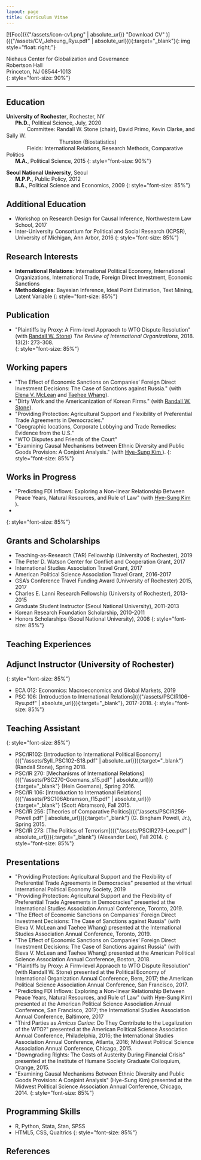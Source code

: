 ```yaml
---
layout: page
title: Curriculum Vitae
---
```


[![Foo]({{"/assets/icon-cv1.png" | absolute_url}} "Download CV" )]({{"/assets/CV_Jeheung_Ryu.pdf" | absolute_url}}){:target="_blank"}{: img style="float: right;"}

Niehaus Center for Globalization and Governance <br />
Robertson Hall <br />
Princeton, NJ 08544-1013 <br />
{: style="font-size: 90%"}

            

<hr>

## **Education** 

**University of Rochester**, Rochester, NY <br />
&nbsp;&nbsp;&nbsp;&nbsp;&nbsp;&nbsp;**Ph.D.**, Political Science,   July, 2020 <br />
&nbsp;&nbsp;&nbsp;&nbsp;&nbsp;&nbsp;&nbsp;&nbsp;&nbsp;&nbsp;&nbsp;&nbsp;&nbsp;&nbsp;Committee: Randall W. Stone (chair), David Primo, Kevin Clarke, and Sally W.<br />  &nbsp;&nbsp;&nbsp;&nbsp;&nbsp;&nbsp;&nbsp;&nbsp;&nbsp;&nbsp;&nbsp;&nbsp;&nbsp;&nbsp;&nbsp;&nbsp;&nbsp;&nbsp;&nbsp;&nbsp;&nbsp;&nbsp;&nbsp;&nbsp;&nbsp;&nbsp;&nbsp;&nbsp;&nbsp;&nbsp;&nbsp;&nbsp;&nbsp;&nbsp;&nbsp; Thurston (Biostatistics) <br />
&nbsp;&nbsp;&nbsp;&nbsp;&nbsp;&nbsp;&nbsp;&nbsp;&nbsp;&nbsp;&nbsp;&nbsp;&nbsp;&nbsp;Fields: International Relations, Research Methods, Comparative Politics  <br />
&nbsp;&nbsp;&nbsp;&nbsp;&nbsp;&nbsp;**M.A.**, Political Science, 2015
{: style="font-size: 90%"}

**Seoul National University**, Seoul <br />
&nbsp;&nbsp;&nbsp;&nbsp;&nbsp;&nbsp;**M.P.P.**, Public Policy, 2012<br />
&nbsp;&nbsp;&nbsp;&nbsp;&nbsp;&nbsp;**B.A.**, Political Science and Economics, 2009
{: style="font-size: 85%"}

## **Additional Education** 

- Workshop on Research Design for Causal Inference, Northwestern Law School, 2017 <br />
- Inter-University Consortium for Political and Social Research (ICPSR), University of Michigan, Ann Arbor, 2016
{: style="font-size: 85%"}

## **Research Interests** 
- **International Relations**: International Political Economy, International Organizations, International Trade, Foreign Direct Investment, Economic Sanctions <br />
- **Methodologies**: Bayesian Inference, Ideal Point Estimation, Text Mining, Latent Variable
{: style="font-size: 85%"}

## **Publication** 
- "Plaintiffs by Proxy: A Firm-level Appraoch to WTO Dispute Resolution" (with <a href="http://www.sas.rochester.edu/psc/stone/index.html" target="_blank">Randall W. Stone</a>) *The Review of International Organizations*, 2018. 13(2): 273-308. <br />
{: style="font-size: 85%"}

## **Working papers**

- "The Effect of Economic Sanctions on Companies’ Foreign Direct Investment Decisions: The Case of Sanctions against Russia." (with <a href="https://elenamclean.weebly.com/" target="_blank">Elena V. McLean</a> and <a href="https://yonsei.academia.edu/TaeheeWhang" target="_blank">Taehee Whang</a>).
- "Dirty Work and the Americanization of Korean Firms." (with <a href="http://www.sas.rochester.edu/psc/stone/index.html" target="_blank">Randall W. Stone</a>).
- "Providing Protection: Agricultural Support and Flexibility of Preferential Trade Agreements in Democracies."
- "Geographic locations, Corporate Lobbying and Trade Remedies: Evidence from the U.S."
- "WTO Disputes and Friends of the Court"
- "Examining Causal Mechanisms between Ethnic Diversity and Public Goods Provision: A Conjoint Analysis." (with <a href="http://www.hyesungkim.org/" target="_blank">Hye-Sung Kim </a>).
{: style="font-size: 85%"}

## **Works in Progress**

- "Predicting FDI Inflows: Exploring a Non-linear Relationship Between Peace Years, Natural Resources, and Rule of Law" (with <a href="http://www.hyesungkim.org/" target="_blank">Hye-Sung Kim </a>).
- 
{: style="font-size: 85%"}

## **Grants and Scholarships** 
- Teaching-as-Research (TAR) Fellowship (University of Rochester), 2019
- The Peter D. Watson Center for Conflict and Cooperation Grant, 2017
- International Studies Association Travel Grant, 2017
- American Political Science Association Travel Grant, 2016-2017
- GSA’s Conference Travel Funding Award (University of Rochester) 2015, 2017
- Charles E. Lanni Research Fellowship (University of Rochester), 2013-2015
- Graduate Student Instructor (Seoul National University), 2011-2013
- Korean Research Foundation Scholarship, 2010-2011
- Honors Scholarships (Seoul National University), 2008
{: style="font-size: 85%"}

## **Teaching Experiences** 

## Adjunct Instructor (University of Rochester)
{: style="font-size: 85%"}

- ECA 012: Economics: Macroeconomics and Global Markets, 2019
- PSC 106: [Introduction to International Relations]({{"/assets/PSCIR106-Ryu.pdf" | absolute_url}}){:target="_blank"}, 2017-2018.
{: style="font-size: 85%"}

## Teaching Assistant
{: style="font-size: 85%"}

- PSC/IR102: [Introduction to International Political Economy]({{"/assets/Syll_PSC102-S18.pdf" | absolute_url}}){:target="_blank"} (Randall Stone), Spring 2018.
- PSC/IR 270: [Mechanisms of International Relations]({{"/assets/PSC270-Goemans_s15.pdf" | absolute_url}}){:target="_blank"} (Hein Goemans), Spring 2016.
- PSC/IR 106: [Introduction to International Relations]({{"/assets/PSC106Abramson_f15.pdf" | absolute_url}}){:target="_blank"} (Scott Abramson), Fall 2015.
- PSC/IR 256: [Theories of Comparative Politics]({{"/assets/PSCIR256-Powell.pdf" | absolute_url}}){:target="_blank"} (G. Bingham Powell, Jr.), Spring 2015.
- PSC/IR 273: [The Politics of Terrorism]({{"/assets/PSCIR273-Lee.pdf" | absolute_url}}){:target="_blank"} (Alexander Lee), Fall 2014.
{: style="font-size: 85%"}

## **Presentations** 
- "Providing Protection: Agricultural Support and the Flexibility of Preferential Trade Agreements in Democracies" presented at the virtual International Political Economy Society, 2019
- "Providing Protection: Agricultural Support and the Flexibility of Preferential Trade Agreements in Democracies" presented at the International Studies Association Annual Conference, Toronto, 2019.
- "The Effect of Economic Sanctions on Companies’ Foreign Direct Investment Decisions: The Case of Sanctions against Russia" (with Eleva V. McLean and Taehee Whang) presented at the International Studies Association Annual Conference, Toronto, 2019.
- "The Effect of Economic Sanctions on Companies’ Foreign Direct Investment Decisions: The Case of Sanctions against Russia" (with Eleva V. McLean and Taehee Whang) presented at the American Political Science Association Annual Conference, Boston, 2018.
- "Plaintiffs by Proxy: A Firm-level Appraoch to WTO Dispute Resolution" (with Randall W. Stone) presented at the Political Economy of International Organization Annual Conference, Bern, 2017; the American Political Science Association Annual Conference, San Francisco, 2017.
- "Predicting FDI Inflows: Exploring a Non-linear Relationship Between Peace Years, Natural Resources, and Rule of Law" (with Hye-Sung Kim) presented at the American Political Science Association Annual Conference, San Francisco, 2017; the International Studies Association Annual Conference, Baltimore, 2017
- "Third Parties as *Amicus Curiae*: Do They Contribute to the Legalization of the WTO?" presented at the American Political Science Association Annual Conference, Philadelphia, 2016; the International Studies Association Annual Conference, Atlanta, 2016; Midwest Political Science Association Annual Conference, Chicago, 2015.
- "Downgrading Rights: The Costs of Austerity During Financial Crisis" presented at the Institute of Humane Society Graduate Colloquium, Orange, 2015.
- "Examining Causal Mechanisms Between Ethnic Diversity and Public Goods Provision: A Conjoint Analysis" (Hye-Sung Kim) presented at the Midwest Political Science Association Annual Conference, Chicago, 2014.
{: style="font-size: 85%"}

## **Programming Skills** 
- R, Python, Stata, Stan, SPSS
- HTML5, CSS, Qualtrics
{: style="font-size: 85%"}

## **References** 